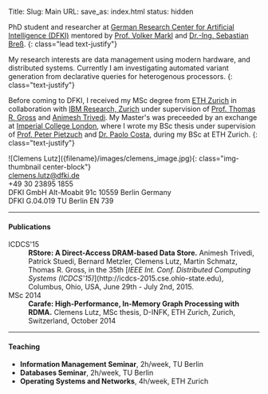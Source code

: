 Title:
Slug: Main
URL:
save_as: index.html
status: hidden

<div markdown=1 class="row">
<div class="col-sm-8">

PhD student and researcher at
[German Research Center for Artificial Intelligence (DFKI)](http://www.dfki.de/web?set_language=en&cl=en)
mentored by
[Prof. Volker Markl](https://www.dima.tu-berlin.de/menue/mitarbeiter/volker_markl)
and
[Dr.-Ing. Sebastian Breß](http://www.user.tu-berlin.de/sebastian.bress).
{: class="lead text-justify"}

My research interests are data management using modern hardware,
and distributed systems.
Currently I am investigating automated variant generation from declarative queries for heterogenous processors.
{: class="text-justify"}

Before coming to DFKI,
I received my MSc degree from
[ETH Zurich](https://www.ethz.ch)
in collaboration with
[IBM Research, Zurich](https://www.research.ibm.com/labs/zurich)
under supervision of
[Prof. Thomas R. Gross](http://www.lst.inf.ethz.ch/people/trg.html)
and
[Animesh Trivedi](http://researcher.watson.ibm.com/researcher/view.php?person=zurich-atr).
My Master's was preceeded by an exchange at
[Imperial College London](https://www.imperial.ac.uk),
where I wrote my BSc thesis under supervision of
[Prof. Peter Pietzuch](https://www.doc.ic.ac.uk/~prp)
and
[Dr. Paolo Costa](https://research.microsoft.com/en-us/um/people/pcosta),
during my BSc at ETH Zurich.
{: class="text-justify"}
</div>
<div markdown=1 class="col-sm-3">
![Clemens Lutz]({filename}/images/clemens_image.jpg){: class="img-thumbnail center-block"}
</div>
<div markdown=1 class="col-sm-4">
<div class="row">
<div class="col-xs-2 text-center col-minimize">
<abbr title="E-mail">
<i class="fa fa-envelope"></i>
</abbr>
</div>
<div class="col-xs-10">
<a href="mailto:clemens.lutz@dfki.de">clemens.lutz@dfki.de</a>
</div>
</div>
<div class="row">
<div class="col-xs-2 col-minimize">
<abbr title="Phone">
<i class="fa fa-phone"></i>
</abbr>
</div>
<div class="col-xs-10">
+49 30 23895 1855
</div>
</div>
<div class="row">
<div class="col-xs-2 col-minimize">
<abbr title="Address">
<i class="fa fa-map-marker"></i>
</abbr>
</div>
<div class="col-xs-10">
DFKI GmbH  
Alt-Moabit 91c  
10559 Berlin  
Germany  
</div>
</div>
<div class="row">
<div class="col-xs-2 col-minimize">
<abbr title="Room">
<i class="fa fa-comments"></i>
</abbr>
</div>
<div class="col-xs-10">
DFKI <i class="fa fa-caret-right"></i> G.04.019  
TU Berlin <i class="fa fa-caret-right"></i> EN 739
</div>
</div>
</div>
</div>
<div markdown=1 class="row">
<div class="col-sm-12">

***
#### Publications

<dl markdown=1 class="dl-horizontal">
<dt>
<span class="label label-primary">ICDCS'15</span><br class="hidden-xs" />
<a href="http://ieeexplore.ieee.org/xpl/articleDetails.jsp?arnumber=7164952"><i class="fa fa-external-link"></i></a>
</dt>
<dd>
<strong>RStore: A Direct-Access DRAM-based Data Store.</strong>
Animesh Trivedi, Patrick Stuedi, Bernard Metzler, Clemens Lutz, Martin Schmatz, Thomas R. Gross, in the 35th [<em>IEEE Int. Conf. Distributed Computing Systems (ICDCS'15)</em>](http://icdcs-2015.cse.ohio-state.edu), Columbus, Ohio, USA, June 29th - July 2nd, 2015.
</dd>

<dt>
<span class="label label-primary">MSc 2014</span><br class="hidden-xs" />
<a href="pdfs/clemens_lutz_msc_thesis.pdf"><i class="fa fa-file-pdf-o"></i></a>
</dt>
<dd>
<strong>Carafe: High-Performance, In-Memory Graph Processing with RDMA.</strong>
Clemens Lutz, MSc thesis, D-INFK, ETH Zurich, Zurich, Switzerland, October 2014
</dd>
</dl>

***
#### Teaching

- **Information Management Seminar**, 2h/week, TU Berlin
- **Databases Seminar**, 2h/week, TU Berlin
- **Operating Systems and Networks**, 4h/week, ETH Zurich

</div>
</div>
